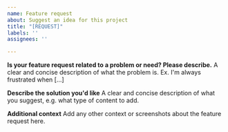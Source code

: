 ```yaml
---
name: Feature request
about: Suggest an idea for this project
title: "[REQUEST]"
labels: ''
assignees: ''

---
```


**Is your feature request related to a problem or need? Please describe.**
A clear and concise description of what the problem is. Ex. I'm always frustrated when [...]

**Describe the solution you'd like**
A clear and concise description of what you suggest, e.g. what type of content to add.


**Additional context**
Add any other context or screenshots about the feature request here.

